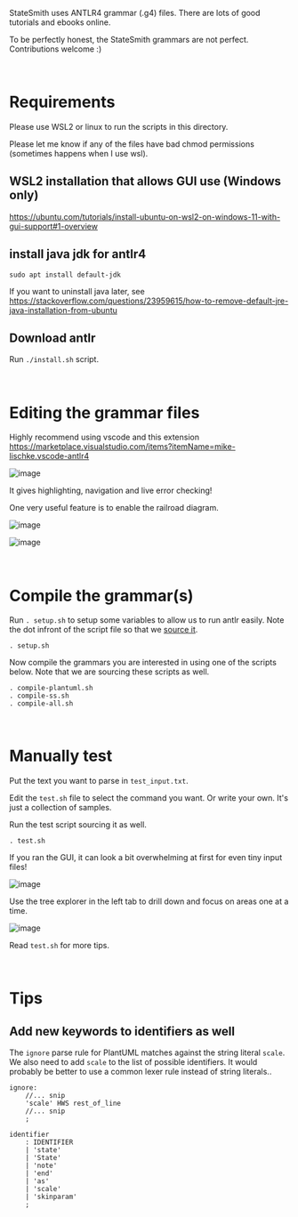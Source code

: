 StateSmith uses ANTLR4 grammar (.g4) files. There are lots of good tutorials and ebooks online.

To be perfectly honest, the StateSmith grammars are not perfect. Contributions welcome :)


<br>

# Requirements
Please use WSL2 or linux to run the scripts in this directory.

Please let me know if any of the files have bad chmod permissions (sometimes happens when I use wsl).

## WSL2 installation that allows GUI use (Windows only)
https://ubuntu.com/tutorials/install-ubuntu-on-wsl2-on-windows-11-with-gui-support#1-overview

## install java jdk for antlr4
`sudo apt install default-jdk`

If you want to uninstall java later, see https://stackoverflow.com/questions/23959615/how-to-remove-default-jre-java-installation-from-ubuntu

## Download antlr
Run `./install.sh` script.


<br>

# Editing the grammar files
Highly recommend using vscode and this extension https://marketplace.visualstudio.com/items?itemName=mike-lischke.vscode-antlr4

![image](https://github.com/StateSmith/StateSmith/assets/274012/052549ca-7c50-4a0d-afdd-f138686b8441)

It gives highlighting, navigation and live error checking!

One very useful feature is to enable the railroad diagram.

![image](https://github.com/StateSmith/StateSmith/assets/274012/b8755aa7-e62c-4a66-ae80-19ce53f6c455)

![image](https://github.com/StateSmith/StateSmith/assets/274012/05be7944-381c-44fb-8b5a-55b07b0cd78d)


<br>

# Compile the grammar(s)
Run `. setup.sh` to setup some variables to allow us to run antlr easily. Note the dot infront of the script file so that we [source it](https://stackoverflow.com/questions/9772036/pass-all-variables-from-one-shell-script-to-another).
```
. setup.sh
```

Now compile the grammars you are interested in using one of the scripts below. Note that we are sourcing these scripts as well.

```
. compile-plantuml.sh
. compile-ss.sh
. compile-all.sh
```



<br>

# Manually test
Put the text you want to parse in `test_input.txt`.

Edit the `test.sh` file to select the command you want. Or write your own. It's just a collection of samples.

Run the test script sourcing it as well.
```
. test.sh
```

If you ran the GUI, it can look a bit overwhelming at first for even tiny input files!

![image](https://github.com/StateSmith/StateSmith/assets/274012/0f537f0c-1179-462b-a745-4649e07997a5)

Use the tree explorer in the left tab to drill down and focus on areas one at a time.

![image](https://github.com/StateSmith/StateSmith/assets/274012/3650b568-b4b8-47f6-b55c-3f5e2bb20a74)

Read `test.sh` for more tips.




<br>

# Tips
## Add new keywords to identifiers as well
The `ignore` parse rule for PlantUML matches against the string literal `scale`. We also need to add `scale` to the list of possible identifiers. It would probably be better to use a common lexer rule instead of string literals..

```g4
ignore:
    //... snip
    'scale' HWS rest_of_line
    //... snip
    ;

identifier
    : IDENTIFIER
    | 'state'
    | 'State'
    | 'note'
    | 'end'
    | 'as'
    | 'scale'
    | 'skinparam'
    ;
```

